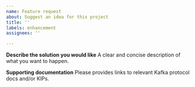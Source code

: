 ```yaml
---
name: Feature request
about: Suggest an idea for this project
title: ''
labels: enhancement
assignees: ''

---
```


**Describe the solution you would like**
A clear and concise description of what you want to happen.

**Supporting documentation**
Please provides links to relevant Kafka protocol docs and/or KIPs.
